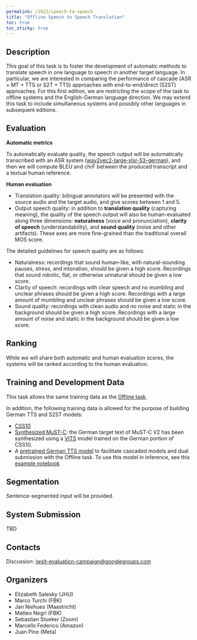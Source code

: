 ```yaml
---
permalink: /2022/speech-to-speech
title: "Offline Speech to Speech Translation"
toc: true
toc_sticky: true
---
```


## Description

<!-- the task, the languages, and the type of data -->

This goal of this task is to foster the development of automatic methods to translate speech in one language to speech in another target language. In particular, we are interested in comparing the performance of cascade (ASR + MT + TTS or S2T + TTS) approaches with end-to-end/direct (S2ST) approaches. For this first edition, we are restricting the scope of the task to offline systems and the English-German language direction. We may extend this task to include simultaneous systems and possibly other languages in subsequent editions.

## Evaluation

**Automatic metrics**

To automatically evaluate quality, the speech output will be automatically transcribed with an ASR system ([wav2vec2-large-xlsr-53-german](https://huggingface.co/facebook/wav2vec2-large-xlsr-53-german)), and then we will compute BLEU and chrF between the produced transcript and a textual human reference.

**Human evaluation**

- Translation quality: bilingual annotators will be presented with the source audio and the target audio, and give scores between 1 and 5.
- Output speech quality: in addition to **translation quality** (capturing meaning), the quality of the speech output will also be human-evaluated along three dimensions: **naturalness** (voice and pronunciation), **clarity of speech** (understandability), and **sound quality** (noise and other artifacts). These axes are more fine-grained than the traditional overall MOS score.

The detailed guidelines for speech quality are as follows:
- Naturalness: recordings that sound human-like, with natural-sounding pauses, stress, and intonation, should be given a high score. Recordings that sound robotic, flat, or otherwise unnatural should be given a low score.
- Clarity of speech: recordings with clear speech and no mumbling and unclear phrases should be given a high score. Recordings with a large amount of mumbling and unclear phrases should be given a low score.
- Sound quality: recordings with clean audio and no noise and static in the background should be given a high score. Recordings with a large amount of noise and static in the background should be given a low score.

## Ranking

While we will share both automatic and human evaluation scores, the systems will be ranked according to the human evaluation.

## Training and Development Data

This task allows the same training data as the [Offline task](https://iwslt.org/2022/offline).

In addition, the following training data is allowed for the purpose of building German TTS and S2ST models:
- [CSS10](https://github.com/Kyubyong/css10)
- [Synthesized MuST-C](https://dl.fbaipublicfiles.com/s2st/mustc_v2_en_de_tts.tgz): the German target text of MuST-C V2 has been synthesized using a [VITS](https://github.com/jaywalnut310/vits) model trained on the German portion of CSS10.
- A [pretrained German TTS model](https://dl.fbaipublicfiles.com/s2st/G_24000.pth) to facilitate cascaded models and dual submission with the Offline task. To use this model in inference, see this [example notebook](https://github.com/jmp84/vits/blob/main/inference_iwslt.ipynb)

## Segmentation

Sentence-segmented input will be provided.

## System Submission

TBD

## Contacts

Discussion: [iwslt-evaluation-campaign@googlegroups.com](https://groups.google.com/g/iwslt-evaluation-campaign)

## Organizers

<!-- list of names and affiliations -->

* Elizabeth Salesky (JHU)
* Marco Turchi (FBK)
* Jan Niehues (Maastricht)
* Matteo Negri (FBK)
* Sebastian Stueker (Zoom)
* Marcello Federico (Amazon)
* Juan Pino (Meta)

<!-- Markdown notes: comments can be formed as above; bulleted lines start with a - ; if you want to have a line break either put a blank line in between the text or leave two spaces at the end of the line -->

